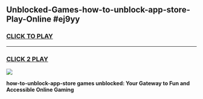 
## Unblocked-Games-how-to-unblock-app-store-Play-Online #ej9yy
<h3>
<a href="https://news.freeplayer.one?title=how-to-unblock-app-store&ref=3">CLICK TO PLAY</a></h3>
<hr>

<h3>
<a href="https://news.freeplayer.one?title=how-to-unblock-app-store&ref=3">CLICK 2 PLAY</a>
  
</h3>

<a href="https://news.freeplayer.one?title=how-to-unblock-app-store&ref=3"><img src="https://clearcache.store/games.png"></a>


**how-to-unblock-app-store games unblocked: Your Gateway to Fun and Accessible Online Gaming**
